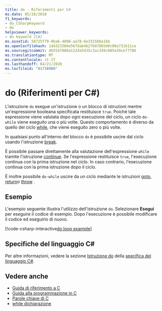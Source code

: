 ```yaml
---
title: do - Riferimenti per C#
ms.date: 05/28/2018
f1_keywords:
- do_CSharpKeyword
- do
helpviewer_keywords:
- do keyword [C#]
ms.assetid: 50725f79-9ba6-4898-aa78-6e331568a1bb
ms.openlocfilehash: 1d4323366e567dab4b27b07803d0c06e731611ce
ms.sourcegitcommit: 465547886a1224a5435c3ac349c805e39ce77706
ms.translationtype: MT
ms.contentlocale: it-IT
ms.lasthandoff: 04/21/2020
ms.locfileid: "81738900"
---
```

# <a name="do-c-reference"></a>do (Riferimenti per C#)

L'istruzione `do` esegue un'istruzione o un blocco di istruzioni mentre un'espressione booleana specificata restituisce `true`. Poiché tale espressione viene valutata dopo ogni esecuzione del ciclo, un ciclo `do-while` viene eseguito una o più volte. Questo comportamento è diverso da quello del ciclo [while](while.md), che viene eseguito zero o più volte.

In qualsiasi punto all'interno del blocco `do` è possibile uscire dal ciclo usando l'istruzione [break](break.md).

È possibile passare direttamente alla valutazione dell'espressione `while` tramite l'istruzione [continue](continue.md). Se l'espressione restituisce `true`, l'esecuzione continua con la prima istruzione nel ciclo. In caso contrario, l'esecuzione continua con la prima istruzione dopo il ciclo.

È inoltre possibile `do-while` uscire da un ciclo mediante le istruzioni [goto](goto.md), [return](return.md)o [throw](throw.md) .

## <a name="example"></a>Esempio

L'esempio seguente illustra l'utilizzo dell'istruzione `do`. Selezionare **Esegui** per eseguire il codice di esempio. Dopo l'esecuzione è possibile modificare il codice ed eseguirlo di nuovo.

[!code-csharp-interactive[do loop example](~/samples/snippets/csharp/keywords/IterationKeywordsExamples.cs#4)]

## <a name="c-language-specification"></a>Specifiche del linguaggio C#

Per altre informazioni, vedere la sezione [Istruzione do](~/_csharplang/spec/statements.md#the-do-statement) della [specifica del linguaggio C#](/dotnet/csharp/language-reference/language-specification/introduction).

## <a name="see-also"></a>Vedere anche

- [Guida di riferimento a C](../index.md)
- [Guida alla programmazione in C](../../programming-guide/index.md)
- [Parole chiave di C](index.md)
- [while dichiarazione](while.md)
